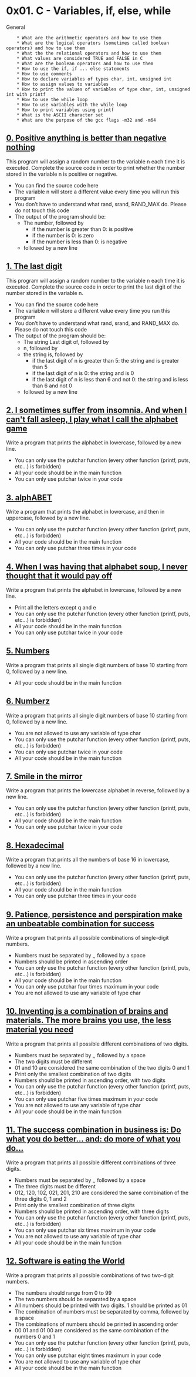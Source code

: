 # 0x01. C - Variables, if, else, while
General

        * What are the arithmetic operators and how to use them
        * What are the logical operators (sometimes called boolean operators) and how to use them
        * What the the relational operators and how to use them
        * What values are considered TRUE and FALSE in C
        * What are the boolean operators and how to use them
        * How to use the if, if ... else statements
        * How to use comments
        * How to declare variables of types char, int, unsigned int
        * How to assign values to variables
        * How to print the values of variables of type char, int, unsigned int with printf
        * How to use the while loop
        * How to use variables with the while loop
        * How to print variables using printf
        * What is the ASCII character set
        * What are the purpose of the gcc flags -m32 and -m64

## [0. Positive anything is better than negative nothing](0-positive_or_negative.c "signe")
This program will assign a random number to the variable n each time it is executed. Complete the source code in order to print whether the number stored in the variable n is positive or negative.

* You can find the source code here
* The variable n will store a different value every time you will run this program
* You don’t have to understand what rand, srand, RAND_MAX do. Please do not touch this code
* The output of the program should be:
	* The number, followed by
		* if the number is greater than 0: is positive
		* if the number is 0: is zero
		* if the number is less than 0: is negative
	* followed by a new line

## [1. The last digit](1-last_digit.c "last")
This program will assign a random number to the variable n each time it is executed. Complete the source code in order to print the last digit of the number stored in the variable n.

* You can find the source code here
* The variable n will store a different value every time you run this program
* You don’t have to understand what rand, srand, and RAND_MAX do. Please do not touch this code
* The output of the program should be:
	* The string Last digit of, followed by
	* n, followed by
	* the string is, followed by
		* if the last digit of n is greater than 5: the string and is greater than 5
		* if the last digit of n is 0: the string and is 0
		* if the last digit of n is less than 6 and not 0: the string and is less than 6 and not 0
	* followed by a new line

## [2. I sometimes suffer from insomnia. And when I can't fall asleep, I play what I call the alphabet game](2-print_alphabet.c "alphabet")
Write a program that prints the alphabet in lowercase, followed by a new line.

* You can only use the putchar function (every other function (printf, puts, etc…) is forbidden)
* All your code should be in the main function
* You can only use putchar twice in your code

## [3. alphABET](3-print_alphabets.c "alphabet")
Write a program that prints the alphabet in lowercase, and then in uppercase, followed by a new line.

* You can only use the putchar function (every other function (printf, puts, etc…) is forbidden)
* All your code should be in the main function
* You can only use putchar three times in your code

## [4. When I was having that alphabet soup, I never thought that it would pay off](4-print_alphabt.c "alphabet")
Write a program that prints the alphabet in lowercase, followed by a new line.

* Print all the letters except q and e
* You can only use the putchar function (every other function (printf, puts, etc…) is forbidden)
* All your code should be in the main function
* You can only use putchar twice in your code

## [5. Numbers](5-print_numbers.c "number")
Write a program that prints all single digit numbers of base 10 starting from 0, followed by a new line.

* All your code should be in the main function

## [6. Numberz](6-print_numberz.c "number")
Write a program that prints all single digit numbers of base 10 starting from 0, followed by a new line.

* You are not allowed to use any variable of type char
* You can only use the putchar function (every other function (printf, puts, etc…) is forbidden)
* You can only use putchar twice in your code
* All your code should be in the main function

## [7. Smile in the mirror](7-print_tebahpla.c "tebahpla")
Write a program that prints the lowercase alphabet in reverse, followed by a new line.

* You can only use the putchar function (every other function (printf, puts, etc…) is forbidden)
* All your code should be in the main function
* You can only use putchar twice in your code

## [8. Hexadecimal](8-print_base16.c "base16")
Write a program that prints all the numbers of base 16 in lowercase, followed by a new line.

* You can only use the putchar function (every other function (printf, puts, etc…) is forbidden)
* All your code should be in the main function
* You can only use putchar three times in your code

## [9. Patience, persistence and perspiration make an unbeatable combination for success](9-print_comb.c "comb")
Write a program that prints all possible combinations of single-digit numbers.

* Numbers must be separated by ,, followed by a space
* Numbers should be printed in ascending order
* You can only use the putchar function (every other function (printf, puts, etc…) is forbidden)
* All your code should be in the main function
* You can only use putchar four times maximum in your code
* You are not allowed to use any variable of type char

## [10. Inventing is a combination of brains and materials. The more brains you use, the less material you need](100-print_comb3.c "comb3")
Write a program that prints all possible different combinations of two digits.

* Numbers must be separated by ,, followed by a space
* The two digits must be different
* 01 and 10 are considered the same combination of the two digits 0 and 1
* Print only the smallest combination of two digits
* Numbers should be printed in ascending order, with two digits
* You can only use the putchar function (every other function (printf, puts, etc…) is forbidden)
* You can only use putchar five times maximum in your code
* You are not allowed to use any variable of type char
* All your code should be in the main function

## [11. The success combination in business is: Do what you do better... and: do more of what you do...](101-print_comb4.c "comb4")
Write a program that prints all possible different combinations of three digits.

* Numbers must be separated by ,, followed by a space
* The three digits must be different
* 012, 120, 102, 021, 201, 210 are considered the same combination of the three digits 0, 1 and 2
* Print only the smallest combination of three digits
* Numbers should be printed in ascending order, with three digits
* You can only use the putchar function (every other function (printf, puts, etc…) is forbidden)
* You can only use putchar six times maximum in your code
* You are not allowed to use any variable of type char
* All your code should be in the main function

## [12. Software is eating the World](102-print_comb5.c "comb5")
Write a program that prints all possible combinations of two two-digit numbers.

* The numbers should range from 0 to 99
* The two numbers should be separated by a space
* All numbers should be printed with two digits. 1 should be printed as 01
* The combination of numbers must be separated by comma, followed by a space
* The combinations of numbers should be printed in ascending order
* 00 01 and 01 00 are considered as the same combination of the numbers 0 and 1
* You can only use the putchar function (every other function (printf, puts, etc…) is forbidden)
* You can only use putchar eight times maximum in your code
* You are not allowed to use any variable of type char
* All your code should be in the main function
